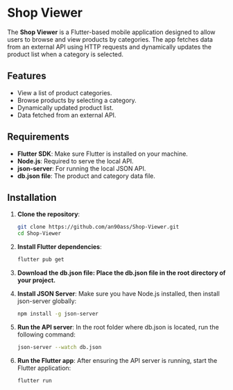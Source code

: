 # Shop Viewer

The **Shop Viewer** is a Flutter-based mobile application designed to allow users to browse and view products by categories. The app fetches data from an external API using HTTP requests and dynamically updates the product list when a category is selected.

## Features
- View a list of product categories.
- Browse products by selecting a category.
- Dynamically updated product list.
- Data fetched from an external API.

## Requirements
- **Flutter SDK**: Make sure Flutter is installed on your machine.
- **Node.js**: Required to serve the local API.
- **json-server**: For running the local JSON API.
- **db.json file**: The product and category data file.

## Installation

1. **Clone the repository**:
   ```bash
   git clone https://github.com/an90ass/Shop-Viewer.git
   cd Shop-Viewer

2. **Install Flutter dependencies**:
   ```bash
   flutter pub get
3. **Download the db.json file: Place the db.json file in the root directory of your project.**
   
4. **Install JSON Server**: Make sure you have Node.js installed, then install json-server globally:
   ```bash
   npm install -g json-server
   
5. **Run the API server**: In the root folder where db.json is located, run the following command:
   ```bash
   json-server --watch db.json
   
6. **Run the Flutter app**: After ensuring the API server is running, start the Flutter application:
   ```bash
   flutter run
